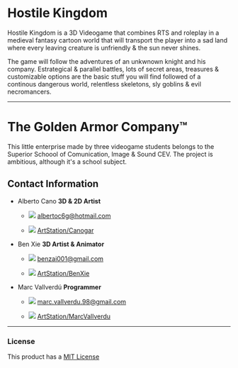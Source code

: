 # Hostile Kingdom

Hostile Kingdom is a 3D Videogame that combines RTS and roleplay in a medieval fantasy cartoon world that will transport the player into a sad land where every leaving creature is unfriendly & the sun never shines. 

The game will follow the adventures of an unkwnown knight and his company. Estrategical & parallel battles, lots of secret areas, treasures & customizable options are the basic stuff you will find followed of a continous dangerous world, relentless skeletons, sly goblins & evil necromancers. 

------

# The Golden Armor Company™

This little enterprise made by three videogame students belongs to the Superior Schoool of Comunication, Image & Sound CEV.
The project is ambitious, although it's a school subject. 

## Contact Information

* Alberto Cano **3D & 2D Artist**

  * ![](https://github.com/GoldenArmor/HostileKingdom/blob/master/WikiResources/emailIcon.png) albertoc6g@hotmail.com

  * ![](https://github.com/GoldenArmor/HostileKingdom/blob/master/WikiResources/artstationIcon.png) 
[ArtStation/Canogar](https://www.artstation.com/canogar "ArtStation")

* Ben Xie **3D Artist & Animator**

  * ![](https://github.com/GoldenArmor/HostileKingdom/blob/master/WikiResources/emailIcon.png) benzai001@gmail.com

  * ![](https://github.com/GoldenArmor/HostileKingdom/blob/master/WikiResources/artstationIcon.png) 
[ArtStation/BenXie](https://www.artstation.com/benxie "ArtStation")

* Marc Vallverdú **Programmer**

  * ![](https://github.com/GoldenArmor/HostileKingdom/blob/master/WikiResources/emailIcon.png) marc.vallverdu.98@gmail.com

  * ![](https://github.com/GoldenArmor/HostileKingdom/blob/master/WikiResources/artstationIcon.png) 
[ArtStation/MarcVallverdu](https://www.artstation.com/quooler "ArtStation")

------

### License

This product has a [MIT License](https://github.com/GoldenArmor/HostileKingdom/blob/master/LICENSE "License")
